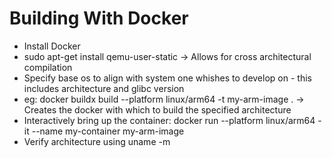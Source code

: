 # Building With Docker

- Install Docker
- sudo apt-get install qemu-user-static -> Allows for cross architectural compilation
- Specify base os to align with system one whishes to develop on - this includes architecture and glibc version
- eg: docker buildx build --platform linux/arm64 -t my-arm-image . -> Creates the docker with which to build the specified architecture
- Interactively bring up the container: docker run --platform linux/arm64 -it --name my-container my-arm-image
- Verify architecture using uname -m
